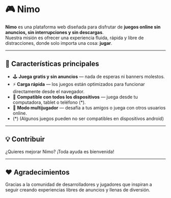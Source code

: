 # 🎮 Nimo

**Nimo** es una plataforma web diseñada para disfrutar de **juegos online sin anuncios, sin interrupciones y sin descargas**.  
Nuestra misión es ofrecer una experiencia fluida, rápida y libre de distracciones, donde solo importa una cosa: **jugar**.

---

## 🚀 Características principales

- 🕹️ **Juega gratis y sin anuncios** — nada de esperas ni banners molestos.  
- ⚡ **Carga rápida** — los juegos están optimizados para funcionar directamente desde el navegador.  
- 📱 **Compatible con todos los dispositivos** — juega desde tu computadora, tablet o teléfono (*).
- 👥 **Modo multijugador** — desafía a tus amigos o juega con otros usuarios online.
- (*) (Algunos juegos pueden no ser compatibles en dispositivos android)

---

## 💡 Contribuir

¿Quieres mejorar Nimo? ¡Toda ayuda es bienvenida!

---

## ❤️ Agradecimientos

Gracias a la comunidad de desarrolladores y jugadores que inspiran a seguir creando experiencias libres de anuncios y llenas de diversión.
